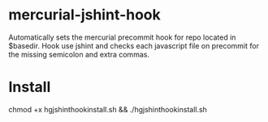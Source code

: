 mercurial-jshint-hook
=====================
Automatically sets the mercurial precommit hook for repo located in  $basedir.
Hook use jshint and checks each javascript file on precommit for the missing semicolon and extra commas.

Install
=====================

chmod +x hgjshinthookinstall.sh && ./hgjshinthookinstall.sh

